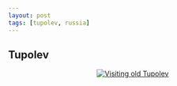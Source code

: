 ```yaml
---
layout: post
tags: [tupolev, russia]
---
```

## Tupolev
<div align="center">
  <a href="https://www.youtube.com/watch?v=HU-4KnrSVJw" target="_blank"><img src="https://img.youtube.com/vi/HU-4KnrSVJw/0.jpg" alt="Visiting old Tupolev"></a>
</div>
